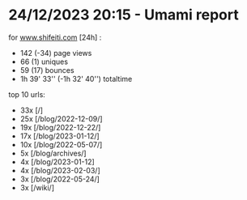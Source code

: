 # 24/12/2023 20:15 - Umami report
for www.shifeiti.com [24h] :

 - 142 (-34) page views
 - 66 (1) uniques
 - 59 (17) bounces
 - 1h 39' 33'' (-1h 32' 40'') totaltime


top 10 urls:
 - 33x [/]
 - 25x [/blog/2022-12-09/]
 - 19x [/blog/2022-12-22/]
 - 17x [/blog/2023-01-12/]
 - 10x [/blog/2022-05-07/]
 - 5x [/blog/archives/]
 - 4x [/blog/2023-01-12]
 - 4x [/blog/2023-02-03/]
 - 3x [/blog/2022-05-24/]
 - 3x [/wiki/]


